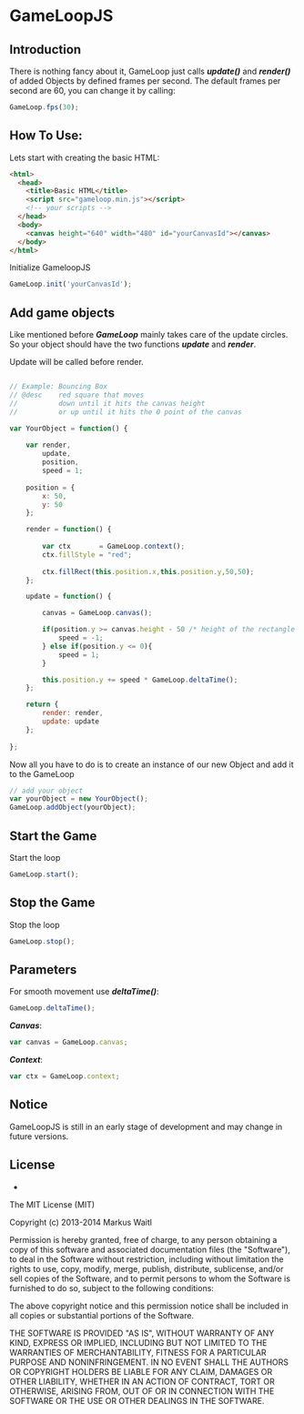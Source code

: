 GameLoopJS
==========

Introduction
------------
There is nothing fancy about it, GameLoop  just calls ***update()*** and ***render()*** of added Objects by defined frames per second.
The default frames per second are 60, you can change it by calling:

```javascript
GameLoop.fps(30);
```
How To Use:
----------
Lets start with creating the basic HTML:

```html
<html>
  <head>
    <title>Basic HTML</title>
    <script src="gameloop.min.js"></script>
    <!-- your scripts -->
  </head>
  <body>
    <canvas height="640" width="480" id="yourCanvasId"></canvas>
  </body>
</html>
```

Initialize GameloopJS
```javascript
GameLoop.init('yourCanvasId');
```

Add game objects
-------------------------------
Like mentioned before ***GameLoop*** mainly takes care of the update circles.
So your object should have the two functions ***update*** and ***render***.

Update will be called before render.
```javascript

// Example: Bouncing Box
// @desc    red square that moves 
//          down until it hits the canvas height
//          or up until it hits the 0 point of the canvas

var YourObject = function() {
    
    var render, 
        update,
        position,
        speed = 1;
        
    position = {
    	x: 50,
    	y: 50
    };

    render = function() {
            
        var ctx       = GameLoop.context();
        ctx.fillStyle = "red";
    
        ctx.fillRect(this.position.x,this.position.y,50,50);
    };

    update = function() {

        canvas = GameLoop.canvas();

        if(position.y >= canvas.height - 50 /* height of the rectangle */){
            speed = -1;
        } else if(position.y <= 0){
            speed = 1;
        }

        this.position.y += speed * GameLoop.deltaTime();
    };

    return {
        render: render,
        update: update
    };
    
};
```
Now all you have to do is to create an instance of our new Object and add it to the GameLoop

```javascript
// add your object
var yourObject = new YourObject();
GameLoop.addObject(yourObject);
```

Start the Game
--------------
Start the loop
```javascript
GameLoop.start();
```

Stop the Game
--------------
Stop the loop
```javascript
GameLoop.stop();
```

Parameters
-------------
For smooth movement use ***deltaTime()***:
```javascript
GameLoop.deltaTime();
```

***Canvas***:
```javascript
var canvas = GameLoop.canvas;
```

***Context***:
```javascript
var ctx = GameLoop.context;
```

Notice
------
GameLoopJS is still in an early stage of development and may change in future versions.

License
------
  -
The MIT License (MIT)

  Copyright (c) 2013-2014 Markus Waitl

  Permission is hereby granted, free of charge, to any person obtaining a copy
  of this software and associated documentation files (the "Software"), to deal
  in the Software without restriction, including without limitation the rights
  to use, copy, modify, merge, publish, distribute, sublicense, and/or sell
  copies of the Software, and to permit persons to whom the Software is
  furnished to do so, subject to the following conditions:

  The above copyright notice and this permission notice shall be included in
  all copies or substantial portions of the Software.

  THE SOFTWARE IS PROVIDED "AS IS", WITHOUT WARRANTY OF ANY KIND, EXPRESS OR
  IMPLIED, INCLUDING BUT NOT LIMITED TO THE WARRANTIES OF MERCHANTABILITY,
  FITNESS FOR A PARTICULAR PURPOSE AND NONINFRINGEMENT. IN NO EVENT SHALL THE
  AUTHORS OR COPYRIGHT HOLDERS BE LIABLE FOR ANY CLAIM, DAMAGES OR OTHER
  LIABILITY, WHETHER IN AN ACTION OF CONTRACT, TORT OR OTHERWISE, ARISING FROM,
  OUT OF OR IN CONNECTION WITH THE SOFTWARE OR THE USE OR OTHER DEALINGS IN
  THE SOFTWARE.
